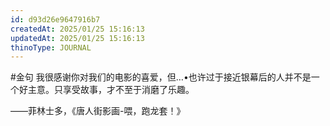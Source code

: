 ```yaml
---
id: d93d26e9647916b7
createdAt: 2025/01/25 15:16:13
updatedAt: 2025/01/25 15:16:13
thinoType: JOURNAL
---
```

#金句 我很感谢你对我们的电影的喜爱，但…•也许过于接近银幕后的人并不是一个好主意。只享受故事，才不至于消磨了乐趣。

——菲林士多，《唐人街影画-喂，跑龙套！》
